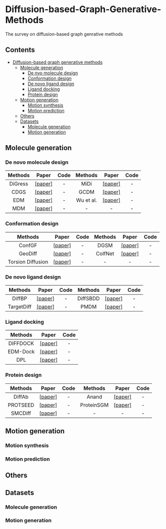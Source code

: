 # Diffusion-based-Graph-Generative-Methods
The survey on diffusion-based graph genrative methods

## Contents
- [Diffusion-based graph generative methods](#diffusion-based-graph-generative-methods)
    - [Molecule generation](#molecule-generation)
        - [De nvo molecule design](#de-novo-molecule-design)
        - [Conformation design](#conformation-design)
        - [De novo ligand design](#de-novo-ligand-design)
        - [Ligand docking](#ligand-docking)
        - [Protein design](#protein-design)
    - [Motion generation](#motion-generation)
        - [Motion synthesis](#motion-synthesis)
        - [Motion prediction](#motion-prediction)
    - [Others](#others)
    - [Datasets](#datasets)
        - [Molecule generation](#molecule-generation-1)
        - [Motion generation](#motion-generation-1)


## Molecule generation

### De novo molecule design
| Methods | Paper | Code | Methods | Paper | Code |
| :----: | :----: | :----: | :----: | :----: | :----: |
| DiGress | [[paper]](https://arxiv.org/abs/2209.14734) | - | MiDi | [[paper]](https://openreview.net/forum?id=M6Ifac3G4HK) | - | 
| CDGS | [[paper]](https://openreview.net/forum?id=YD39Pw2HXBXM) | - | GCDM | [[paper]](https://openreview.net/forum?id=X-tLu3OUE-d) | - |
| EDM | [[paper]](https://proceedings.mlr.press/v162/hoogeboom22a.html) | - |  Wu et al. | [[paper]](https://openreview.net/forum?id=QagNEt9k8Vi) | - |
| MDM | [[paper]](https://arxiv.org/abs/2209.05710) | - | - | - | - |

### Conformation design
| Methods | Paper | Code | Methods | Paper | Code |
| :----: | :----: | :----: | :----: | :----: | :----: |
| ConfGF | [[paper]](https://proceedings.mlr.press/v139/shi21b.html) | - | DGSM | [[paper]](https://proceedings.neurips.cc/paper_files/paper/2021/file/a45a1d12ee0fb7f1f872ab91da18f899-Paper.pdf) | - | 
| GeoDiff | [[paper]](https://openreview.net/forum?id=PzcvxEMzvQC) | - | ColfNet | [[paper]](https://proceedings.mlr.press/v162/du22e.html) | - |
| Torsion Diffusion | [[paper]](https://openreview.net/forum?id=w6fj2r62r_H) | - | - | - | - | - |
### De novo ligand design
| Methods | Paper | Code | Methods | Paper | Code |
| :----: | :----: | :----: | :----: | :----: | :----: |
| DiffBP | [[paper]](https://arxiv.org/abs/2211.11214) | - | DiffSBDD | [[paper]](https://arxiv.org/abs/2210.13695) | - | 
| TargetDiff | [[paper]](https://openreview.net/forum?id=kJqXEPXMsE0) | - | PMDM | [[paper]](https://www.biorxiv.org/content/early/2023/01/30/2023.01.28.526011) | - |
### Ligand docking
| Methods | Paper | Code |
| :----: | :----: | :----: |
| DIFFDOCK | [[paper]](https://openreview.net/forum?id=fky3a3F80if) | - |
| EDM-Dock | [[paper]](https://doi.org/10.1021/acs.jcim.2c01436) | - |
| DPL | [[paper]](https://doi.org/10.1186/s12859-023-05354-5) | - |
### Protein design
| Methods | Paper | Code | Methods | Paper | Code |
| :----: | :----: | :----: | :----: | :----: | :----: |
| DiffAb | [[paper]](https://openreview.net/forum?id=jSorGn2Tjg) | - | Anand | [[paper]](https://arxiv.org/abs/2205.15019) | - | 
| PROTSEED | [[paper]](https://openreview.net/forum?id=pRCMXcfdihq) | - | ProteinSGM | [[paper]](https://www.biorxiv.org/content/early/2023/02/04/2022.07.13.499967) | - |
| SMCDiff | [[paper]](https://arxiv.org/abs/2206.04119) | - | - | - | - | - |
## Motion generation

### Motion synthesis

### Motion prediction

## Others

## Datasets

### Molecule generation

### Motion generation
